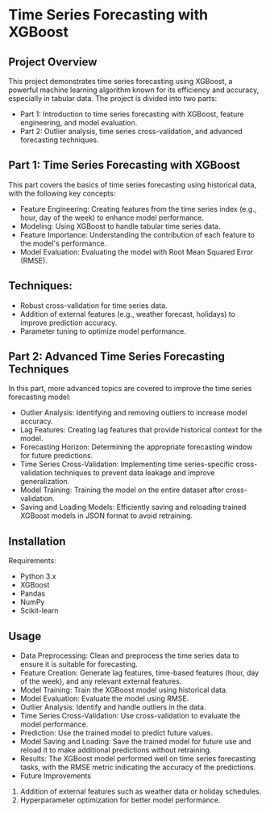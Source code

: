 # Time Series Forecasting with XGBoost

## Project Overview
This project demonstrates time series forecasting using XGBoost, a powerful machine learning algorithm known for its efficiency and accuracy, especially in tabular data. The project is divided into two parts:

- Part 1: Introduction to time series forecasting with XGBoost, feature engineering, and model evaluation.
- Part 2: Outlier analysis, time series cross-validation, and advanced forecasting techniques.

## Part 1: Time Series Forecasting with XGBoost
This part covers the basics of time series forecasting using historical data, with the following key concepts:

- Feature Engineering: Creating features from the time series index (e.g., hour, day of the week) to enhance model performance.
- Modeling: Using XGBoost to handle tabular time series data.
- Feature Importance: Understanding the contribution of each feature to the model's performance.
- Model Evaluation: Evaluating the model with Root Mean Squared Error (RMSE).
## Techniques:
- Robust cross-validation for time series data.
- Addition of external features (e.g., weather forecast, holidays) to improve prediction accuracy.
- Parameter tuning to optimize model performance.

## Part 2: Advanced Time Series Forecasting Techniques
In this part, more advanced topics are covered to improve the time series forecasting model:

- Outlier Analysis: Identifying and removing outliers to increase model accuracy.
- Lag Features: Creating lag features that provide historical context for the model.
- Forecasting Horizon: Determining the appropriate forecasting window for future predictions.
- Time Series Cross-Validation: Implementing time series-specific cross-validation techniques to prevent data leakage and improve generalization.
- Model Training: Training the model on the entire dataset after cross-validation.
- Saving and Loading Models: Efficiently saving and reloading trained XGBoost models in JSON format to avoid retraining.

## Installation
Requirements:
- Python 3.x
- XGBoost
- Pandas
- NumPy
- Scikit-learn

## Usage
- Data Preprocessing: Clean and preprocess the time series data to ensure it is suitable for forecasting.
- Feature Creation: Generate lag features, time-based features (hour, day of the week), and any relevant external features.
- Model Training: Train the XGBoost model using historical data.
- Model Evaluation: Evaluate the model using RMSE.
- Outlier Analysis: Identify and handle outliers in the data.
- Time Series Cross-Validation: Use cross-validation to evaluate the model performance.
- Prediction: Use the trained model to predict future values.
- Model Saving and Loading: Save the trained model for future use and reload it to make additional predictions without retraining.
- Results: 
The XGBoost model performed well on time series forecasting tasks, with the RMSE metric indicating the accuracy of the predictions.
- Future Improvements
1. Addition of external features such as weather data or holiday schedules.
2.  Hyperparameter optimization for better model performance.
